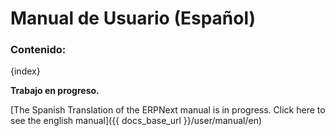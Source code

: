 <!---
WORK IN PROGRESS
-->
# Manual de Usuario (Español)

### Contenido: 

{index}

**Trabajo en progreso.**

[The Spanish Translation of the ERPNext manual is in progress. Click here to see the english manual]({{ docs_base_url }}/user/manual/en)
